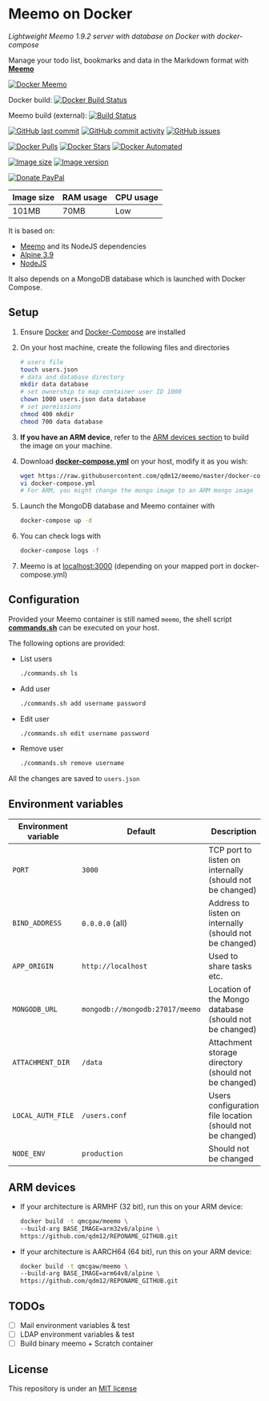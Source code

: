 # Meemo on Docker

*Lightweight Meemo 1.9.2 server with database on Docker with docker-compose*

Manage your todo list, bookmarks and data in the Markdown format with [**Meemo**](https://github.com/nebulade/meemo)

[![Docker Meemo](https://github.com/qdm12/meemo/raw/master/title.png)](https://hub.docker.com/r/qmcgaw/meemo/)

Docker build:
[![Docker Build Status](https://img.shields.io/docker/build/qmcgaw/meemo.svg)](https://hub.docker.com/r/qmcgaw/meemo)

Meemo build (external):
[![Build Status](https://travis-ci.org/nebulade/meemo.svg?branch=master)](https://travis-ci.org/nebulade/meemo)

[![GitHub last commit](https://img.shields.io/github/last-commit/qdm12/meemo.svg)](https://github.com/qdm12/meemo/commits)
[![GitHub commit activity](https://img.shields.io/github/commit-activity/y/qdm12/meemo.svg)](https://github.com/qdm12/meemo/commits)
[![GitHub issues](https://img.shields.io/github/issues/qdm12/meemo.svg)](https://github.com/qdm12/meemo/issues)

[![Docker Pulls](https://img.shields.io/docker/pulls/qmcgaw/meemo.svg)](https://hub.docker.com/r/qmcgaw/meemo)
[![Docker Stars](https://img.shields.io/docker/stars/qmcgaw/meemo.svg)](https://hub.docker.com/r/qmcgaw/meemo)
[![Docker Automated](https://img.shields.io/docker/automated/qmcgaw/meemo.svg)](https://hub.docker.com/r/qmcgaw/meemo)

[![Image size](https://images.microbadger.com/badges/image/qmcgaw/meemo.svg)](https://microbadger.com/images/qmcgaw/meemo)
[![Image version](https://images.microbadger.com/badges/version/qmcgaw/meemo.svg)](https://microbadger.com/images/qmcgaw/meemo)

[![Donate PayPal](https://img.shields.io/badge/Donate-PayPal-green.svg)](https://paypal.me/qdm12)

| Image size | RAM usage | CPU usage |
| --- | --- | --- |
| 101MB | 70MB | Low |

It is based on:

- [Meemo](https://github.com/nebulade/meemo) and its NodeJS dependencies
- [Alpine 3.9](https://alpinelinux.org)
- [NodeJS](https://pkgs.alpinelinux.org/package/v3.9/main/x86_64/nodejs)

It also depends on a MongoDB database which is launched with Docker Compose.

## Setup

1. Ensure [Docker](https://docs.docker.com/install) and [Docker-Compose](https://docs.docker.com/compose/install) are installed
1. On your host machine, create the following files and directories

    ```sh
    # users file
    touch users.json
    # data and database directory
    mkdir data database
    # set ownership to map container user ID 1000
    chown 1000 users.json data database
    # set permissions
    chmod 400 mkdir
    chmod 700 data database
    ```

1. **If you have an ARM device**, refer to the [ARM devices section](#arm-devices) to build the image on your machine.
1. Download [**docker-compose.yml**](https://raw.githubusercontent.com/qdm12/meemo/master/docker-compose.yml) on your host, modify it as you wish:

    ```sh
    wget https://raw.githubusercontent.com/qdm12/meemo/master/docker-compose.yml
    vi docker-compose.yml
    # For ARM, you might change the mongo image to an ARM mongo image
    ```

1. Launch the MongoDB database and Meemo container with

    ```sh
    docker-compose up -d
    ```

1. You can check logs with

    ```sh
    docker-compose logs -f
    ```

1. Meemo is at [localhost:3000](localhost:3000) (depending on your mapped port in docker-compose.yml)

## Configuration

Provided your Meemo container is still named `meemo`, the shell script [**commands.sh**](https://raw.githubusercontent.com/qdm12/meemo/master/commands.sh) can be executed on your host.

The following options are provided:

- List users

    ```sh
    ./commands.sh ls
    ```

- Add user

    ```sh
    ./commands.sh add username password
    ```

- Edit user

    ```sh
    ./commands.sh edit username password
    ```

- Remove user

    ```sh
    ./commands.sh remove username
    ```

All the changes are saved to `users.json`

## Environment variables

| Environment variable | Default | Description |
| --- | --- | --- |
| `PORT` | `3000` | TCP port to listen on internally (should not be changed) |
| `BIND_ADDRESS` | `0.0.0.0` (all) | Address to listen on internally (should not be changed) |
| `APP_ORIGIN` | `http://localhost` | Used to share tasks etc. |
| `MONGODB_URL` | `mongodb://mongodb:27017/meemo` | Location of the Mongo database (should not be changed) |
| `ATTACHMENT_DIR` | `/data` | Attachment storage directory (should not be changed) |
| `LOCAL_AUTH_FILE` | `/users.conf` | Users configuration file location (should not be changed) |
| `NODE_ENV` | `production` | Should not be changed |

## ARM devices

- If your architecture is ARMHF (32 bit), run this on your ARM device:

    ```sh
    docker build -t qmcgaw/meemo \
    --build-arg BASE_IMAGE=arm32v6/alpine \
    https://github.com/qdm12/REPONAME_GITHUB.git
    ```

- If your architecture is AARCH64 (64 bit), run this on your ARM device:

    ```sh
    docker build -t qmcgaw/meemo \
    --build-arg BASE_IMAGE=arm64v8/alpine \
    https://github.com/qdm12/REPONAME_GITHUB.git
    ```

## TODOs

- [ ] Mail environment variables & test
- [ ] LDAP environment variables & test
- [ ] Build binary meemo + Scratch container

## License

This repository is under an [MIT license](https://github.com/qdm12/meemo/master/LICENSE)
